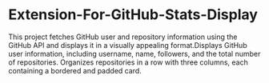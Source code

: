 # Extension-For-GitHub-Stats-Display
This project fetches GitHub user and repository information using the GitHub API and displays it in a visually appealing format.Displays GitHub user information, including username, name, followers, and the total number of repositories. Organizes repositories in a row with three columns, each containing a bordered and padded card. 
